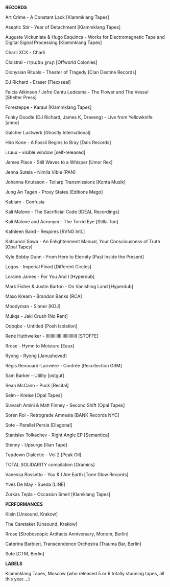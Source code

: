 **RECORDS**

Art Crime - A Constant Lack [Klammklang Tapes]

Aseptic Stir - Year of Detachment [Klammklang Tapes]

Auguste Vickuniate & Hugo Esquinca - Works for Electromagnetic Tape and Digital Signal Processing [Klammklang Tapes]

Charli XCX - Charli

Cloistral - Որպես ջուր [Offworld Colonies]

Dionysian Rituals - Theater of Tragedy [Clan Destine Records]

DJ Richard - Eraser [Flexxseal]

Felcia Atkinson / Jefre Cantu Ledesma - The Flower and The Vessel [Shelter Press]

Foresteppe - Karaul [Klammklang Tapes]

Funky Doodle (DJ Richard, James K, Draveng) - Live from Yellowknife  [anno]

Galcher Lustwerk [Ghostly International]

Hiro Kone - A Fossil Begins to Bray [Dais Records]

i.ruuu - visible window [self-released]

James Place - Still Waves to a Whisper [Umor Rex]

Jenna Sutela - Nimila Vibie [PAN]

Johanna Knutsson - Tollarp Transmissions [Konta Musik]

Jung An Tagen - Proxy States [Editions Mego]

Kablam - Confusía 

Kali Malone - The Sacrificial Code [IDEAL Recordings]

Kali Malone and Acronym - The Torrid Eye [Stilla Ton]

Kathleen Baird - Respires [RVNG Intl.]

Katsunori Sawa - An Enlightenment Manual, Your Consciousness of Truth [Opal Tapes]

Kyle Bobby Dunn - From Here to Eternity [Past Inside the Present]

Logos - Imperial Flood [Different Circles]

Loraine James - For You And I [Hyperdub]

Mark Fisher & Justin Barton - On Vanishing Land [Hyperdub]

Maxo Kream - Brandon Banks [RCA]

Moodyman - Sinner [KDJ]

Mukqs - Jaki Crush [No Rent]

Oqbqbo - Untitled [Posh Isolation]

René Huthwelker - IIIIIIIIIIIIIIIIIIIIIIIIII [STOFFE]

Rrose - Hymn to Moisture [Eaux]

Ryong - Ryong [Janushoved]

Régis Renouard-Larivière - Contrée [Recollection GRM]

Sam Barker - Utility [ostgut]

Sean McCann - Puck [Recital]

Selm - Kreise [Opal Tapes]

Siavash Amini & Matt Finney - Second Shift [Opal Tapes]

Soren Roi - Retrograde Amnesia [BANK Records NYC]

Sote - Parallel Persia [Diagonal]

Stanislav Tolkachev - Right Angle EP [Semantica]

Stenny - Upsurge [Ilian Tape]

Topdown Dialectic - Vol 2 [Peak Oil]

TOTAL SOLIDARITY compilation [Oramics]

Vanessa Rossetto - You & I Are Earth [Tone Glow Records]

Yves De May - Sueda [LINE]

Zurkas Tepla - Occasion Smell [Klamklang Tapes]

**PERFORMANCES**

Klein [Unsound, Krakow]

The Caretaker [Unsound, Krakow]

Rrose [Stroboscopic Artifacts Anniversary, Monom, Berlin]

Caterina Barbieri, Transcendence Orchestra [Trauma Bar, Berlin]

Sote [CTM, Berlin]

**LABELS**

Klammklang Tapes, Moscow (who released 5 or 6 totally stunning tapes, all this year....)

